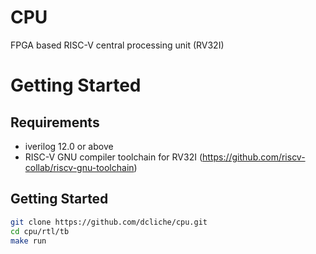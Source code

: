 # CPU

FPGA based RISC-V central processing unit (RV32I)

# Getting Started

## Requirements

- iverilog 12.0 or above
- RISC-V GNU compiler toolchain for RV32I (https://github.com/riscv-collab/riscv-gnu-toolchain)

## Getting Started
```bash
git clone https://github.com/dcliche/cpu.git
cd cpu/rtl/tb
make run
```
